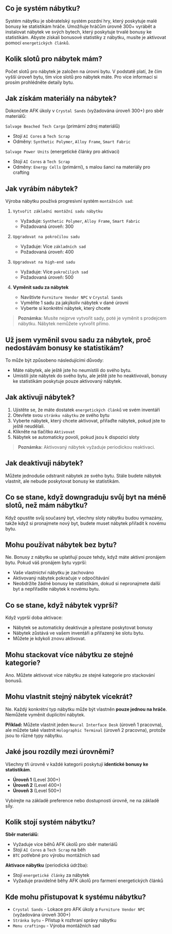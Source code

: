 ## Co je systém nábytku?

Systém nábytku je sběratelský systém pozdní hry, který poskytuje malé bonusy ke statistikám hráče. Umožňuje hráčům úrovně 300+ vyrábět a instalovat nábytek ve svých bytech, který poskytuje trvalé bonusy ke statistikám. Abyste získali bonusové statistiky z nábytku, musíte je aktivovat pomocí `energetických článků`.

## Kolik slotů pro nábytek mám?

Počet slotů pro nábytek je založen na úrovni bytu.
V podstatě platí, že čím vyšší úroveň bytu, tím více slotů pro nábytek máte.
Pro více informací si prosím prohlédněte detaily bytu.

## Jak získám materiály na nábytek?

Dokončete AFK úkoly v `Crystal Sands` (vyžadována úroveň 300+) pro sběr materiálů:

`Salvage Beached Tech Cargo` (primární zdroj materiálů)

- Stojí `AI Cores` a `Tech Scrap`
- Odměny: `Synthetic Polymer`, `Alloy Frame`, `Smart Fabric`

`Salvage Power Units` (energetické články pro aktivaci)

- Stojí `AI Cores` a `Tech Scrap`
- Odměny: `Energy Cells` (primární), s malou šancí na materiály pro crafting

## Jak vyrábím nábytek?

Výroba nábytku používá progresivní systém `montážních sad`:

1. `Vytvořit základní montážní sadu nábytku`

   - Vyžaduje: `Synthetic Polymer`, `Alloy Frame`, `Smart Fabric`
   - Požadovaná úroveň: 300

2. `Upgradovat na pokročilou sadu`

   - Vyžaduje: Více `základních sad`
   - Požadovaná úroveň: 400

3. `Upgradovat na high-end sadu`

   - Vyžaduje: Více `pokročilých sad`
   - Požadovaná úroveň: 500

4. **Vyměnit sadu za nábytek**
   - Navštivte `Furniture Vendor NPC` v `Crystal Sands`
   - Vyměňte 1 sadu za jakýkoliv nábytek v dané úrovni
   - Vyberte si konkrétní nábytek, který chcete

> **Poznámka:** Musíte nejprve vytvořit sady, poté je vyměnit s prodejcem nábytku. Nábytek nemůžete vytvořit přímo.

## Už jsem vyměnil svou sadu za nábytek, proč nedostávám bonusy ke statistikám?

To může být způsobeno následujícími důvody:

- Máte nábytek, ale ještě jste ho neumístili do svého bytu.
- Umístili jste nábytek do svého bytu, ale ještě jste ho neaktivovali, bonusy ke statistikám poskytuje pouze aktivovaný nábytek.

## Jak aktivuji nábytek?

1. Ujistěte se, že máte dostatek `energetických článků` ve svém inventáři
2. Otevřete svou `stránku nábytku` ze svého bytu
3. Vyberte nábytek, který chcete aktivovat, přiřaďte nábytek, pokud jste to ještě neudělali.
4. Klikněte na tlačítko `Aktivovat`
5. Nábytek se automaticky povolí, pokud jsou k dispozici sloty

> **Poznámka:** Aktivovaný nábytek vyžaduje periodickou reaktivaci.

## Jak deaktivuji nábytek?

Můžete jednoduše odstranit nábytek ze svého bytu. Stále budete nábytek vlastnit, ale nebude poskytovat bonusy ke statistikám.

## Co se stane, když downgraduju svůj byt na méně slotů, než mám nábytku?

Když opustíte svůj současný byt, všechny sloty nábytku budou vymazány, takže když si pronajmete nový byt, budete muset nábytek přiřadit k novému bytu.

## Mohu používat nábytek bez bytu?

Ne. Bonusy z nábytku se uplatňují pouze tehdy, když máte aktivní pronájem bytu. Pokud váš pronájem bytu vyprší:

- Vaše vlastnictví nábytku je zachováno
- Aktivovaný nábytek pokračuje v odpočítávání
- Neobdržíte žádné bonusy ke statistikám, dokud si nepronajmete další byt a nepřiřadíte nábytek k novému bytu.

## Co se stane, když nábytek vyprší?

Když vyprší doba aktivace:

- Nábytek se automaticky deaktivuje a přestane poskytovat bonusy
- Nábytek zůstává ve vašem inventáři a přiřazený ke slotu bytu.
- Můžete je kdykoli znovu aktivovat.

## Mohu stackovat více nábytku ze stejné kategorie?

Ano. Můžete aktivovat více nábytku ze stejné kategorie pro stackování bonusů.

## Mohu vlastnit stejný nábytek vícekrát?

Ne. Každý konkrétní typ nábytku může být vlastněn **pouze jednou na hráče**. Nemůžete vyměnit duplicitní nábytek.

**Příklad:** Můžete vlastnit jeden `Neural Interface Desk` (úroveň 1 pracovna), ale můžete také vlastnit `Holographic Terminal` (úroveň 2 pracovna), protože jsou to různé typy nábytku.

## Jaké jsou rozdíly mezi úrovněmi?

Všechny tři úrovně v každé kategorii poskytují **identické bonusy ke statistikám**.

- **Úroveň 1** (Level 300+)
- **Úroveň 2** (Level 400+)
- **Úroveň 3** (Level 500+)

Vybírejte na základě preference nebo dostupnosti úrovně, ne na základě síly.

## Kolik stojí systém nábytku?

**Sběr materiálů**:

- Vyžaduje více běhů AFK úkolů pro sběr materiálů
- Stojí `AI Cores` a `Tech Scrap` na běh
- `BTC` potřebné pro výrobu montážních sad

**Aktivace nábytku** (periodická údržba):

- Stojí `energetické články` za nábytek
- Vyžaduje pravidelné běhy AFK úkolů pro farmení energetických článků

## Kde mohu přistupovat k systému nábytku?

- `Crystal Sands` - Lokace pro AFK úkoly a `Furniture Vendor NPC` (vyžadována úroveň 300+)
- `Stránka bytu` - Přístup k rozhraní správy nábytku
- `Menu craftingu` - Výroba montážních sad
